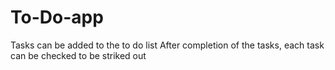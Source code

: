 # To-Do-app
Tasks can be added to the to do list
After completion of the tasks, each task can be checked to be striked out
